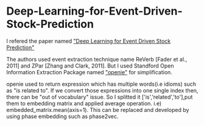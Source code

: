# Deep-Learning-for-Event-Driven-Stock-Prediction

I refered the paper named ["Deep Learning for Event Driven Stock Prediction"](https://pdfs.semanticscholar.org/fa8c/f4efda3b31c4fc43293d83e21ac4ce1d2d8f.pdf)

The authors used event extraction technique name ReVerb [Fader et al., 2011] and ZPar [Zhang and Clark, 2011]. But I used Standford Open Information Extraction Package named ["openie"](https://nlp.stanford.edu/software/openie.html) for simplification.

openie used to return expression which has multiple words(i.e idioms) such as "is related to". If we convert those expressions into one single index then, there can be "out of vocabulary" issue. So I splitted it ['is','related','to'],put them to embedding matrix and applied average operation. i.e) embedded_matrix.mean(axis=1). This can be replaced and developed by using phase embedding such as phase2vec.
